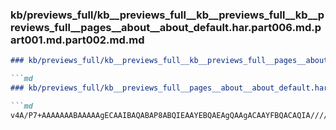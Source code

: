 ### kb/previews_full/kb__previews_full__kb__previews_full__kb__previews_full__pages__about__about_default.har.part006.md.part001.md.part002.md.md

```md
### kb/previews_full/kb__previews_full__kb__previews_full__pages__about__about_default.har.part006.md.part001.md.part002.md

```md
### kb/previews_full/kb__previews_full__pages__about__about_default.har.part006.md.part001.md (part 002)

```md
v4A/P7+AAAAAAABAAAAAgECAAIBAQABAP8ABQIEAAYEBQAEAgQAAgACAAYFBQACAQIA////AAEBAQAAAAA
```

```

```

```
